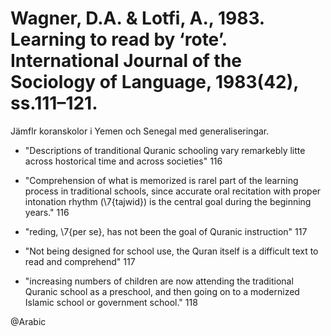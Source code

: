 # Wagner, D.A. & Lotfi, A., 1983. Learning to read by ‘rote’.  International Journal of the Sociology of Language, 1983(42), ss.111–121.

Jämflr koranskolor i Yemen och Senegal med generaliseringar. 

- "Descriptions of tranditional Quranic schooling vary remarkebly litte across hostorical time and across societies" 116

- "Comprehension of what is memorized is rarel part of the learning process in traditional schools, since accurate oral recitation with proper intonation rhythm (\7{tajwid}) is the central goal during the beginning years." 116

- "reding, \7{per se}, has not been the goal of Quranic instruction" 117

- "Not being designed for school use, the Quran itself is a difficult text to read and comprehend" 117

- "increasing numbers of children are now attending the traditional Quranic school as a preschool, and then going on to a modernized Islamic school or government school." 118 

@Arabic
